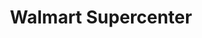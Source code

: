 ---
title: "Walmart Supercenter"
url: /garland/walmart-supercenter-marketplace-drive/
shop: Supermarkt
---